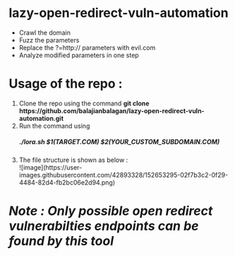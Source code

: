 # lazy-open-redirect-vuln-automation
<ul>
<li>Crawl the domain</li> 
<li>Fuzz the parameters</li>
  <li>Replace the ?=http:// parameters with evil.com</li>
  <li>Analyze modified parameters in one step </li>
</ul>

<h1>Usage of the repo :</h1>
<ol>
  <li>Clone the repo using the command <strong>git clone https://github.com/balajianbalagan/lazy-open-redirect-vuln-automation.git</strong></li>
  <li>Run the command using <h5 style="bg-color:#A8A8A8;">./lora.sh $1(TARGET.COM) $2(YOUR_CUSTOM_SUBDOMAIN.COM)</h5></li>
  <li>The file structure is shown as below :</li>
![image](https://user-images.githubusercontent.com/42893328/152653295-02f7b3c2-0f29-4484-82d4-fb2bc06e2d94.png)
</ol>

<h1><i>Note : Only possible open redirect vulnerabilties endpoints can be found by this tool</i></h1>

